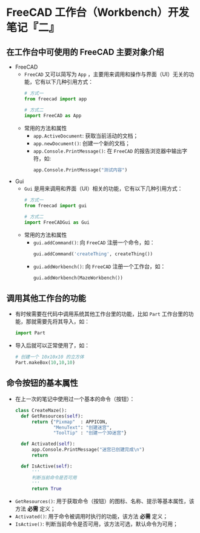 # FreeCAD 工作台（Workbench）开发笔记『二』

## 在工作台中可使用的 FreeCAD 主要对象介绍
- FreeCAD
  - `FreeCAD` 又可以简写为 `App` ，主要用来调用和操作与界面（UI）无关的功能，它有以下几种引用方式：
    ```python
    # 方式一
    from freecad import app

    # 方式二
    import FreeCAD as App
    ```
  - 常用的方法和属性
    - `app.ActiveDocument`: 获取当前活动的文档；
    - `app.newDocument()`: 创建一个新的文档；
    - `app.Console.PrintMessage()`: 在 `FreeCAD` 的报告浏览器中输出字符，如:
      ```python
      app.Console.PrintMessage("测试内容")
      ```
- Gui
  - `Gui` 是用来调用和界面（UI）相关的功能，它有以下几种引用方式：
    ```python
    # 方式一
    from freecad import gui

    # 方式二
    import FreeCADGui as Gui
    ```
  - 常用的方法和属性
    - `gui.addCommand()`: 向 `FreeCAD` 注册一个命令，如：
      ```python
      gui.addCommand('createThing', createThing())
      ```
    - `gui.addWorkbench()`: 向 `FreeCAD` 注册一个工作台，如：
      ```python
      gui.addWorkbench(MazeWorkbench())
      ```

## 调用其他工作台的功能
- 有时候需要在代码中调用系统其他工作台里的功能，比如 `Part` 工作台里的功能，那就需要先将其导入，如：
  ```python
  import Part
  ```
- 导入后就可以正常使用了，如：
  ```python
  # 创建一个 10x10x10 的立方体
  Part.makeBox(10,10,10)
  ```

## 命令按钮的基本属性
- 在上一次的笔记中使用过一个基本的命令（按钮）：
  ```python
  class CreateMaze():
    def GetResources(self):
        return {"Pixmap"  : APPICON,  
                "MenuText": "创建迷宫",
                "ToolTip" : "创建一个3D迷宫"}

    def Activated(self):
        app.Console.PrintMessage("迷宫已创建完成\n")
        return

    def IsActive(self):
        '''
        判断当前命令是否可用
        '''
        return True
  ```
- `GetResources()`: 用于获取命令（按钮）的图标、名称、提示等基本属性，该方法 **必需** 定义；
- `Activated()`: 用于命令被调用时执行的功能，该方法 **必需** 定义；
- `IsActive()`: 判断当前命令是否可用，该方法可选，默认命令为可用；